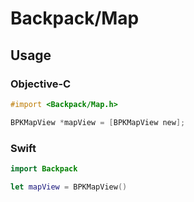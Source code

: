 # Backpack/Map

## Usage

### Objective-C

```objective-c
#import <Backpack/Map.h>

BPKMapView *mapView = [BPKMapView new];
```

### Swift

```swift
import Backpack

let mapView = BPKMapView()
```
